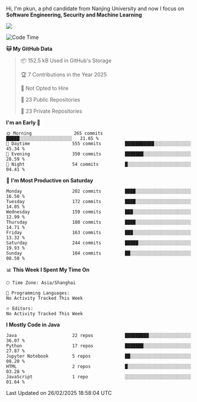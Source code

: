 Hi, I'm pkun, a phd candidate from Nanjing University and now I focus on **Software Engineering, Security and Machine Learning**

<!--![GitHub Snake Light](https://github.com/pppppkun/pppppkun/blob/output/github-snake.svg#gh-light-mode-only)-->
<!--![GitHub Snake dark](https://github.com/pppppkun/pppppkun/blob/output/github-snake-dark.svg#gh-dark-mode-only)-->

![](https://komarev.com/ghpvc/?username=pppppkun)
<!--START_SECTION:waka-->
![Code Time](http://img.shields.io/badge/Code%20Time-2%2C022%20hrs%2015%20mins-blue)

**🐱 My GitHub Data** 

> 📦 152.5 kB Used in GitHub's Storage 
 > 
> 🏆 7 Contributions in the Year 2025
 > 
> 🚫 Not Opted to Hire
 > 
> 📜 23 Public Repositories 
 > 
> 🔑 23 Private Repositories 
 > 
**I'm an Early 🐤** 

```text
🌞 Morning                265 commits         █████░░░░░░░░░░░░░░░░░░░░   21.65 % 
🌆 Daytime                555 commits         ███████████░░░░░░░░░░░░░░   45.34 % 
🌃 Evening                350 commits         ███████░░░░░░░░░░░░░░░░░░   28.59 % 
🌙 Night                  54 commits          █░░░░░░░░░░░░░░░░░░░░░░░░   04.41 % 
```
📅 **I'm Most Productive on Saturday** 

```text
Monday                   202 commits         ████░░░░░░░░░░░░░░░░░░░░░   16.50 % 
Tuesday                  172 commits         ████░░░░░░░░░░░░░░░░░░░░░   14.05 % 
Wednesday                159 commits         ███░░░░░░░░░░░░░░░░░░░░░░   12.99 % 
Thursday                 180 commits         ████░░░░░░░░░░░░░░░░░░░░░   14.71 % 
Friday                   163 commits         ███░░░░░░░░░░░░░░░░░░░░░░   13.32 % 
Saturday                 244 commits         █████░░░░░░░░░░░░░░░░░░░░   19.93 % 
Sunday                   104 commits         ██░░░░░░░░░░░░░░░░░░░░░░░   08.50 % 
```


📊 **This Week I Spent My Time On** 

```text
🕑︎ Time Zone: Asia/Shanghai

💬 Programming Languages: 
No Activity Tracked This Week

🔥 Editors: 
No Activity Tracked This Week
```

**I Mostly Code in Java** 

```text
Java                     22 repos            █████████░░░░░░░░░░░░░░░░   36.07 % 
Python                   17 repos            ███████░░░░░░░░░░░░░░░░░░   27.87 % 
Jupyter Notebook         5 repos             ██░░░░░░░░░░░░░░░░░░░░░░░   08.20 % 
HTML                     2 repos             █░░░░░░░░░░░░░░░░░░░░░░░░   03.28 % 
JavaScript               1 repo              ░░░░░░░░░░░░░░░░░░░░░░░░░   01.64 % 
```




 Last Updated on 26/02/2025 18:58:04 UTC
<!--END_SECTION:waka-->
